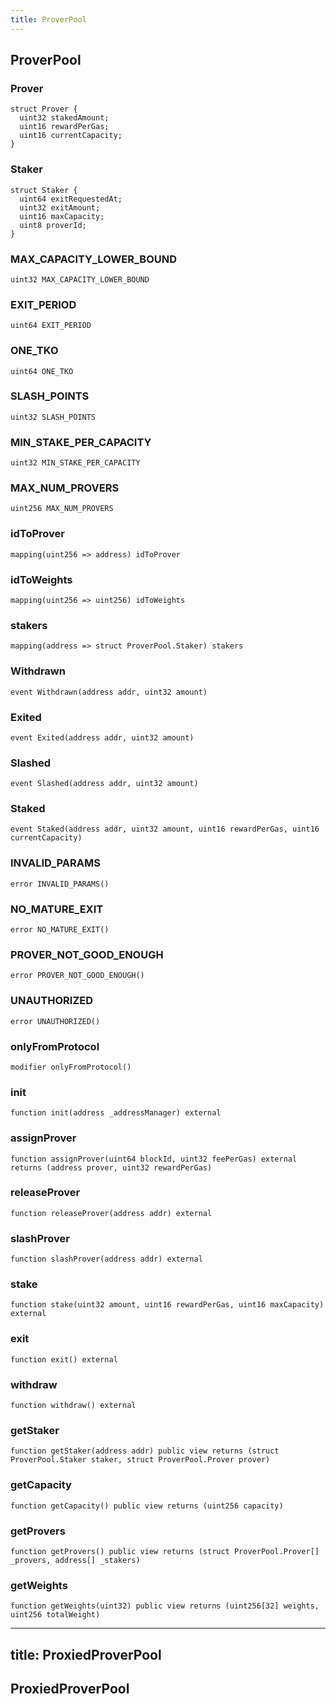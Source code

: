 ```yaml
---
title: ProverPool
---
```


## ProverPool

### Prover

```solidity
struct Prover {
  uint32 stakedAmount;
  uint16 rewardPerGas;
  uint16 currentCapacity;
}
```

### Staker

```solidity
struct Staker {
  uint64 exitRequestedAt;
  uint32 exitAmount;
  uint16 maxCapacity;
  uint8 proverId;
}
```

### MAX_CAPACITY_LOWER_BOUND

```solidity
uint32 MAX_CAPACITY_LOWER_BOUND
```

### EXIT_PERIOD

```solidity
uint64 EXIT_PERIOD
```

### ONE_TKO

```solidity
uint64 ONE_TKO
```

### SLASH_POINTS

```solidity
uint32 SLASH_POINTS
```

### MIN_STAKE_PER_CAPACITY

```solidity
uint32 MIN_STAKE_PER_CAPACITY
```

### MAX_NUM_PROVERS

```solidity
uint256 MAX_NUM_PROVERS
```

### idToProver

```solidity
mapping(uint256 => address) idToProver
```

### idToWeights

```solidity
mapping(uint256 => uint256) idToWeights
```

### stakers

```solidity
mapping(address => struct ProverPool.Staker) stakers
```

### Withdrawn

```solidity
event Withdrawn(address addr, uint32 amount)
```

### Exited

```solidity
event Exited(address addr, uint32 amount)
```

### Slashed

```solidity
event Slashed(address addr, uint32 amount)
```

### Staked

```solidity
event Staked(address addr, uint32 amount, uint16 rewardPerGas, uint16 currentCapacity)
```

### INVALID_PARAMS

```solidity
error INVALID_PARAMS()
```

### NO_MATURE_EXIT

```solidity
error NO_MATURE_EXIT()
```

### PROVER_NOT_GOOD_ENOUGH

```solidity
error PROVER_NOT_GOOD_ENOUGH()
```

### UNAUTHORIZED

```solidity
error UNAUTHORIZED()
```

### onlyFromProtocol

```solidity
modifier onlyFromProtocol()
```

### init

```solidity
function init(address _addressManager) external
```

### assignProver

```solidity
function assignProver(uint64 blockId, uint32 feePerGas) external returns (address prover, uint32 rewardPerGas)
```

### releaseProver

```solidity
function releaseProver(address addr) external
```

### slashProver

```solidity
function slashProver(address addr) external
```

### stake

```solidity
function stake(uint32 amount, uint16 rewardPerGas, uint16 maxCapacity) external
```

### exit

```solidity
function exit() external
```

### withdraw

```solidity
function withdraw() external
```

### getStaker

```solidity
function getStaker(address addr) public view returns (struct ProverPool.Staker staker, struct ProverPool.Prover prover)
```

### getCapacity

```solidity
function getCapacity() public view returns (uint256 capacity)
```

### getProvers

```solidity
function getProvers() public view returns (struct ProverPool.Prover[] _provers, address[] _stakers)
```

### getWeights

```solidity
function getWeights(uint32) public view returns (uint256[32] weights, uint256 totalWeight)
```

---

## title: ProxiedProverPool

## ProxiedProverPool
